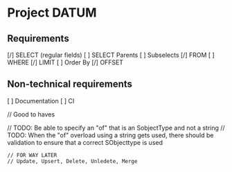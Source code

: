# Project DATUM

## Requirements
[/] SELECT (regular fields)
[ ] SELECT Parents
[ ] Subselects
[/] FROM
[ ] WHERE
[/] LIMIT
[ ] Order By
[/] OFFSET

## Non-technical requirements
[ ] Documentation
[ ] CI


// Good to haves

// TODO: Be able to specify an "of" that is an SobjectType and not a string
// TODO: When the "of" overload using a string gets used, there should be validation to ensure that a correct SObjecttype is used


    // FOR WAY LATER
    // Update, Upsert, Delete, Unledete, Merge
